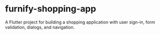 # furnify-shopping-app
A Flutter project for building a shopping application with user sign-in, form validation, dialogs, and navigation.

